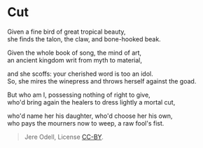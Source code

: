 # Cut

Given a fine bird of great tropical beauty,  
she finds the talon, the claw, and bone-hooked beak.

Given the whole book of song, the mind of art,  
an ancient kingdom writ from myth to material,

and she scoffs: your cherished word is too an idol.  
So, she mires the winepress and throws herself against the goad.

But who am I, possessing nothing of right to give,  
who'd bring again the healers to dress lightly a mortal cut,

who'd name her his daughter, who'd choose her his own,  
who pays the mourners now to weep, a raw fool's fist.


>Jere Odell, License [CC-BY](https://creativecommons.org/licenses/by/4.0/).

